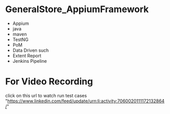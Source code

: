 # GeneralStore_AppiumFramework
 - Appium
 - java 
 - maven 
 - TestNG
 - PoM
 - Data Driven such 
 - Extent Report
 - Jenkins Pipeline
# For Video Recording
click on this url to watch run test cases "https://www.linkedin.com/feed/update/urn:li:activity:7060020111172132864/"
